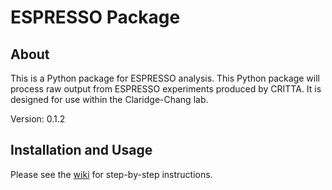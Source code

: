 # ESPRESSO Package

## About
This is a Python package for ESPRESSO analysis. This Python package will process raw output from ESPRESSO experiments produced by CRITTA. It is designed for use within the Claridge-Chang lab.

Version: 0.1.2

## Installation and Usage

Please see the [wiki](https://github.com/ACCLAB/espresso/wiki) for step-by-step instructions.
